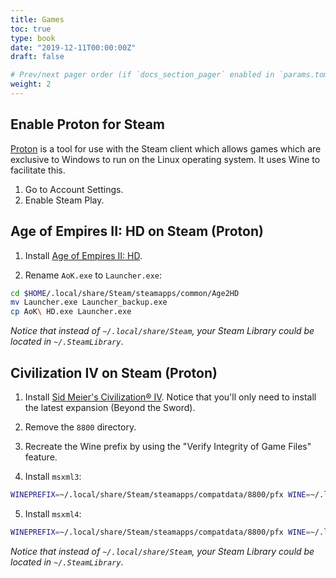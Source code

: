 ```yaml
---
title: Games
toc: true
type: book
date: "2019-12-11T00:00:00Z"
draft: false

# Prev/next pager order (if `docs_section_pager` enabled in `params.toml`)
weight: 2
---
```


## Enable Proton for Steam

[Proton](https://github.com/ValveSoftware/Proton) is a tool for use with the Steam client which allows games which are exclusive to Windows to run on the Linux operating system. It uses Wine to facilitate this.

1. Go to Account Settings.
2. Enable Steam Play.

## Age of Empires II: HD on Steam (Proton)

1. Install [Age of Empires II: HD](https://store.steampowered.com/app/221380/Age_of_Empires_II_2013/).

2. Rename `AoK.exe` to `Launcher.exe`:

```bash
cd $HOME/.local/share/Steam/steamapps/common/Age2HD
mv Launcher.exe Launcher_backup.exe
cp AoK\ HD.exe Launcher.exe
```

*Notice that instead of `~/.local/share/Steam`, your Steam Library could be located in `~/.SteamLibrary`*.

## Civilization IV on Steam (Proton)

1. Install [Sid Meier's Civilization® IV](https://store.steampowered.com/sub/4323/). Notice that you'll only need to install the latest expansion (Beyond the Sword).

2. Remove the `8800` directory.

3. Recreate the Wine prefix by using the "Verify Integrity of Game Files" feature.

4. Install `msxml3`:
```bash
WINEPREFIX=~/.local/share/Steam/steamapps/compatdata/8800/pfx WINE=~/.local/share/Steam/steamapps/common/Proton\ 3.7/dist/bin/wine winetricks msxml3
```

5. Install `msxml4`:
```bash
WINEPREFIX=~/.local/share/Steam/steamapps/compatdata/8800/pfx WINE=~/.local/share/Steam/steamapps/common/Proton\ 3.7/dist/bin/wine winetricks msxml4
```

*Notice that instead of `~/.local/share/Steam`, your Steam Library could be located in `~/.SteamLibrary`*.
